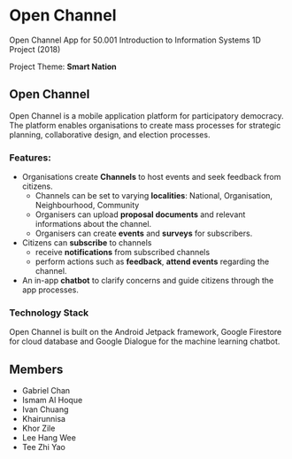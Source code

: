 # Open Channel

Open Channel App for 50.001 Introduction to Information Systems 1D Project (2018)

Project Theme: **Smart Nation**

## Open Channel

Open Channel is a mobile application platform for participatory democracy. The platform enables organisations to create mass processes for strategic planning, collaborative design, and election processes.

### Features:

- Organisations create **Channels** to host events and seek feedback from citizens.
  - Channels can be set to varying **localities**: National, Organisation, Neighbourhood, Community
  - Organisers can upload **proposal documents** and relevant informations about the channel.
  - Organisers can create **events** and **surveys** for subscribers.
- Citizens can **subscribe** to channels
  - receive **notifications** from subscribed channels
  - perform actions such as **feedback**, **attend events** regarding the channel.
- An in-app **chatbot** to clarify concerns and guide citizens through the app processes.

### Technology Stack

Open Channel is built on the Android Jetpack framework, Google Firestore for cloud database and Google Dialogue for the machine learning chatbot. 

## Members

- Gabriel Chan
- Ismam Al Hoque
- Ivan Chuang
- Khairunnisa
- Khor Zile
- Lee Hang Wee
- Tee Zhi Yao
